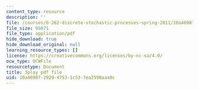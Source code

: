 ```yaml
---
content_type: resource
description: ''
file: /courses/6-262-discrete-stochastic-processes-spring-2011/10a46987292947531c537ea2590aaa8c_uHMVJJHsym4.pdf
file_size: 95671
file_type: application/pdf
hide_download: true
hide_download_original: null
learning_resource_types: []
license: https://creativecommons.org/licenses/by-nc-sa/4.0/
ocw_type: OCWFile
resourcetype: Document
title: 3play pdf file
uid: 10a46987-2929-4753-1c53-7ea2590aaa8c
---
```

